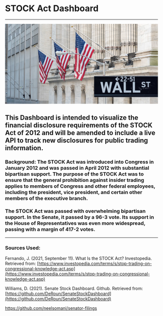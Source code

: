 # STOCK Act Dashboard
----------------------------------------------------------------------------------------
![B](Images/wallst.jpg)
## This Dashboard is intended to visualize the financial disclosure requirements of the STOCK Act of 2012 and will be amended to include a live API to track new disclosures for public trading information.

### Background: The STOCK Act was introduced into Congress in January 2012 and was passed in April 2012 with substantial bipartisan support. The purpose of the STOCK Act was to ensure that the general prohibition against insider trading applies to members of Congress and other federal employees, including the president, vice president, and certain other members of the executive branch.

### The STOCK Act was passed with overwhelming bipartisan support. In the Senate, it passed by a 96-3 vote. Its support in the House of Representatives was even more widespread, passing with a margin of 417-2 votes.
-----------------------------------------------------------------------------------------



### Sources Used:

Fernando, J. (2021, September 11). What Is the STOCK Act? Investopedia. Retrieved from: [https://www.investopedia.com/terms/s/stop-trading-on-congressional-knowledge-act.asp](https://www.investopedia.com/terms/s/stop-trading-on-congressional-knowledge-act.asp)

Williams, D. (2021). Senate Stock Dashboard. Github. Retrieved from: [https://github.com/DeRoun/SenateStockDashboard](https://github.com/DeRoun/SenateStockDashboard)

https://github.com/neelsomani/senator-filings
